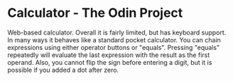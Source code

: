 # Calculator - The Odin Project

Web-based calculator. Overall it is fairly limited, but has keyboard support. 
In many ways it behaves like a standard pocket calculator. You can chain expressions
using either operator buttons or "equals". Pressing "equals" repeatedly will evaluate the last expression with the result as the first operand. Also, you cannot flip the sign before entering a digit, but it is possible if you added a dot after zero. 
